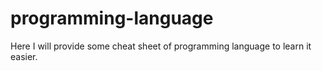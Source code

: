 # programming-language
Here I will provide some cheat sheet of programming language to learn it easier.
